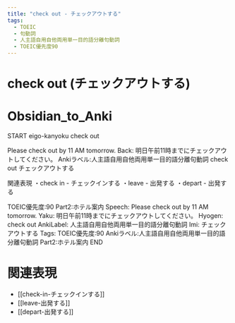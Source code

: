 ```yaml
---
title: "check out - チェックアウトする"
tags:
  - TOEIC
  - 句動詞
  - 人主語自用自他両用単一目的語分離句動詞
  - TOEIC優先度90
---
```


# check out (チェックアウトする)

# Obsidian_to_Anki
START
eigo-kanyoku
check out

Please check out by 11 AM tomorrow.
Back: 
明日午前11時までにチェックアウトしてください。
Ankiラベル:人主語自用自他両用単一目的語分離句動詞
check out
チェックアウトする

関連表現
・check in - チェックインする
・leave - 出発する
・depart - 出発する

TOEIC優先度:90
Part2:ホテル案内
Speech: Please check out by 11 AM tomorrow.
Yaku: 明日午前11時までにチェックアウトしてください。
Hyogen: check out
AnkiLabel: 人主語自用自他両用単一目的語分離句動詞
Imi: チェックアウトする
Tags: TOEIC優先度:90 Ankiラベル:人主語自用自他両用単一目的語分離句動詞 Part2:ホテル案内
END

# 関連表現
- [[check-in-チェックインする]]
- [[leave-出発する]]
- [[depart-出発する]] 